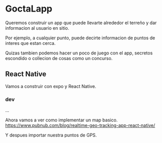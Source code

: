 # GoctaLapp

Queremos construir un app que puede llevarte alrededor 
el terreño y dar informacion al usuario en sitio.

Por ejemplo, a cualquier punto, puede decirte informacion de puntos de interes que estan cerca.

Quizas tambien podemos hacer un poco de juego con el app, secretos escondido o collecion de cosas como un concurso.

## React Native
Vamos a construir con expo y React Native.

### dev

...

Ahora vamos a ver como implementar un map basico.
https://www.pubnub.com/blog/realtime-geo-tracking-app-react-native/

Y despues importar nuestra puntos de GPS.
